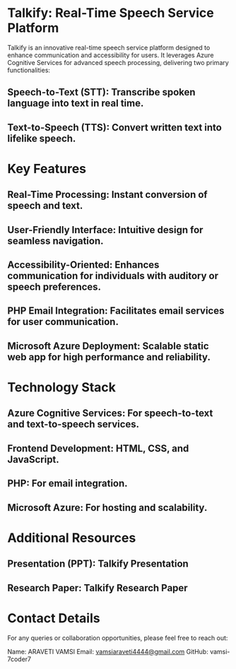 # Talkify: Real-Time Speech Service Platform
Talkify is an innovative real-time speech service platform designed to enhance communication and accessibility for users. It leverages Azure Cognitive Services for advanced speech processing, delivering two primary functionalities:

## Speech-to-Text (STT): Transcribe spoken language into text in real time.
## Text-to-Speech (TTS): Convert written text into lifelike speech.
# Key Features
 ## Real-Time Processing: Instant conversion of speech and text.
##  User-Friendly Interface: Intuitive design for seamless navigation.
 ## Accessibility-Oriented: Enhances communication for individuals with auditory or speech preferences.
##  PHP Email Integration: Facilitates email services for user communication.
##  Microsoft Azure Deployment: Scalable static web app for high performance and reliability.
# Technology Stack
 ## Azure Cognitive Services: For speech-to-text and text-to-speech services.
 ## Frontend Development: HTML, CSS, and JavaScript.
 ## PHP: For email integration.
 ## Microsoft Azure: For hosting and scalability.
# Additional Resources
  ## Presentation (PPT): Talkify Presentation
  ## Research Paper: Talkify Research Paper


# Contact Details
  For any queries or collaboration opportunities, please feel free to reach out:

  Name: ARAVETI VAMSI
  Email: vamsiaraveti4444@gmail.com 
  GitHub: vamsi-7coder7
